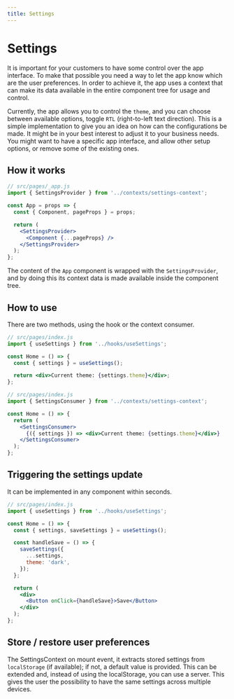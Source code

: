 ```yaml
---
title: Settings
---
```


# Settings

It is important for your customers to have some control over the app interface. To make that
possible you need a way to let the app know which are the user preferences. In order to achieve it,
the app uses a context that can make its data available in the entire component tree for usage and
control.

Currently, the app allows you to control the `theme`, and you can choose between available options,
toggle `RTL`
(right-to-left text direction). This is a simple implementation to give you an idea
on how can the configurations be made. It might be in your best interest to adjust it to your
business needs. You might want to have a specific app interface, and allow other setup options, or
remove some of the existing ones.

## How it works

```jsx
// src/pages/_app.js
import { SettingsProvider } from '../contexts/settings-context';

const App = props => {
  const { Component, pageProps } = props;

  return (
    <SettingsProvider>
      <Component {...pageProps} />
    </SettingsProvider>
  );
};
```

The content of the `App` component is wrapped with the `SettingsProvider`, and by doing this its
context data is made available inside the component tree.

## How to use

There are two methods, using the hook or the context consumer.

```jsx
// src/pages/index.js
import { useSettings } from '../hooks/useSettings';

const Home = () => {
  const { settings } = useSettings();

  return <div>Current theme: {settings.theme}</div>;
};
```

```jsx
// src/pages/index.js
import { SettingsConsumer } from '../contexts/settings-context';

const Home = () => {
  return (
    <SettingsConsumer>
      {({ settings }) => <div>Current theme: {settings.theme}</div>}
    </SettingsConsumer>
  );
};
```

## Triggering the settings update

It can be implemented in any component within seconds.

```jsx
// src/pages/index.js
import { useSettings } from '../hooks/useSettings';

const Home = () => {
  const { settings, saveSettings } = useSettings();

  const handleSave = () => {
    saveSettings({
      ...settings,
      theme: 'dark',
    });
  };

  return (
    <div>
      <Button onClick={handleSave}>Save</Button>
    </div>
  );
};
```

## Store / restore user preferences

The SettingsContext on mount event, it extracts stored settings from `localStorage` (if available);
if not, a default value is provided. This can be extended and, instead of using the localStorage,
you can use a server. This gives the user the possibility to have the same settings across multiple
devices.
